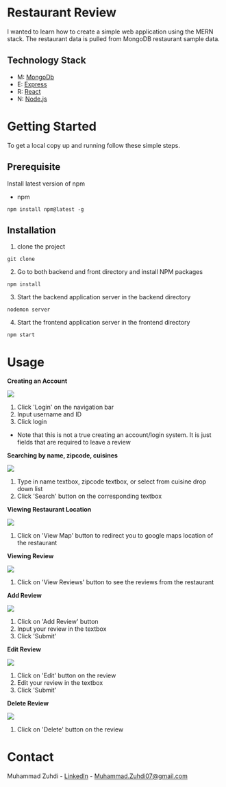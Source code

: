 # Restaurant Review
I wanted to learn how to create a simple web application using the MERN stack. The restaurant data is pulled from MongoDB restaurant sample data. 
## Technology Stack
* M: [MongoDb](https://www.mongodb.com/)
* E: [Express](https://expressjs.com//)
* R: [React](https://reactjs.org/)
* N: [Node.js](https://nodejs.org/en/)

# Getting Started
To get a local copy up and running follow these simple steps.

## Prerequisite
Install latest version of npm
* npm

``` npm install npm@latest -g ```

## Installation
1. clone the project

``` git clone ```

2. Go to both backend and front directory and install NPM packages

``` npm install ```

3. Start the backend application server in the backend directory

``` nodemon server ```

4. Start the frontend application server in the frontend directory

``` npm start ```

# Usage

**Creating an Account**

![](https://github.com/mzuhdi/MERN_RestaurantReview/blob/main/restaurant-reviews/images/login.gif)

1. Click 'Login' on the navigation bar
2. Input username and ID
3. Click login

*  Note that this is not a true creating an account/login system. It is just fields that are required to leave a review

**Searching by name, zipcode, cuisines**

![](https://github.com/mzuhdi/MERN_RestaurantReview/blob/main/restaurant-reviews/images/filter.gif)

1. Type in name textbox, zipcode textbox, or select from cuisine drop down list
2. Click 'Search' button on the corresponding textbox

**Viewing Restaurant Location**

![](https://github.com/mzuhdi/MERN_RestaurantReview/blob/main/restaurant-reviews/images/view%20location.gif)

1. Click on 'View Map' button to redirect you to google maps location of the restaurant

**Viewing Review**

![](https://github.com/mzuhdi/MERN_RestaurantReview/blob/main/restaurant-reviews/images/view%20review.gif)

1. Click on 'View Reviews' button to see the reviews from the restaurant

**Add Review**

![](https://github.com/mzuhdi/MERN_RestaurantReview/blob/main/restaurant-reviews/images/add%20Review.gif)

1. Click on 'Add Review' button
2. Input your review in the textbox
3. Click 'Submit'

**Edit Review**

![](https://github.com/mzuhdi/MERN_RestaurantReview/blob/main/restaurant-reviews/images/edit%20review.gif)

1. Click on 'Edit' button on the review
2. Edit your review in the textbox
3. Click 'Submit'

**Delete Review**

![](https://github.com/mzuhdi/MERN_RestaurantReview/blob/main/restaurant-reviews/images/delete%20Review.gif)

1. Click on 'Delete' button on the review

# Contact
Muhammad Zuhdi - [LinkedIn](https://www.linkedin.com/in/muhammad-zuhdi-ist/) - [Muhammad.Zuhdi07@gmail.com](mailto:muhammad.zuhdi07@gmail.com)


